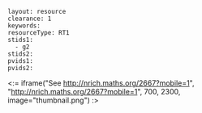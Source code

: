 ````
layout: resource
clearance: 1
keywords:
resourceType: RT1
stids1: 
  - g2
stids2:
pvids1:
pvids2:

````

<:= iframe("See http://nrich.maths.org/2667?mobile=1", "http://nrich.maths.org/2667?mobile=1", 700, 2300, image="thumbnail.png") :>

